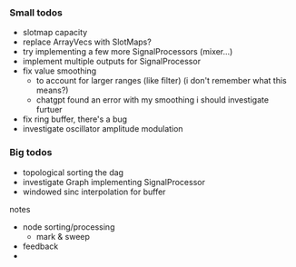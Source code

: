 ### Small todos
- slotmap capacity
-  replace ArrayVecs with SlotMaps?
- try implementing a few more SignalProcessors (mixer...)
- implement multiple outputs for SignalProcessor
- fix value smoothing
  - to account for larger ranges (like filter) (i don't remember what this means?)
  - chatgpt found an error with my smoothing i should investigate furtuer
- fix ring buffer, there's a bug
- investigate oscillator amplitude modulation

### Big todos
- topological sorting the dag
- investigate Graph implementing SignalProcessor
- windowed sinc interpolation for buffer


notes
- node sorting/processing
  - mark & sweep
- feedback
- 